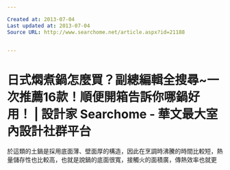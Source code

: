 ```yaml
---

Created at: 2013-07-04
Last updated at: 2013-07-04
Source URL: http://www.searchome.net/article.aspx?id=21188


---
```


# 日式燜煮鍋怎麼買？副總編輯全搜尋~一次推薦16款！順便開箱告訴你哪鍋好用！ | 設計家 Searchome - 華文最大室內設計社群平台


於這類的土鍋是採用底面薄、壁面厚的構造，因此在烹調時沸騰的時間比較短，熱量儲存性也比較高，也就是說鍋的底面很寬，接觸火的面積廣，傳熱效率也就更

